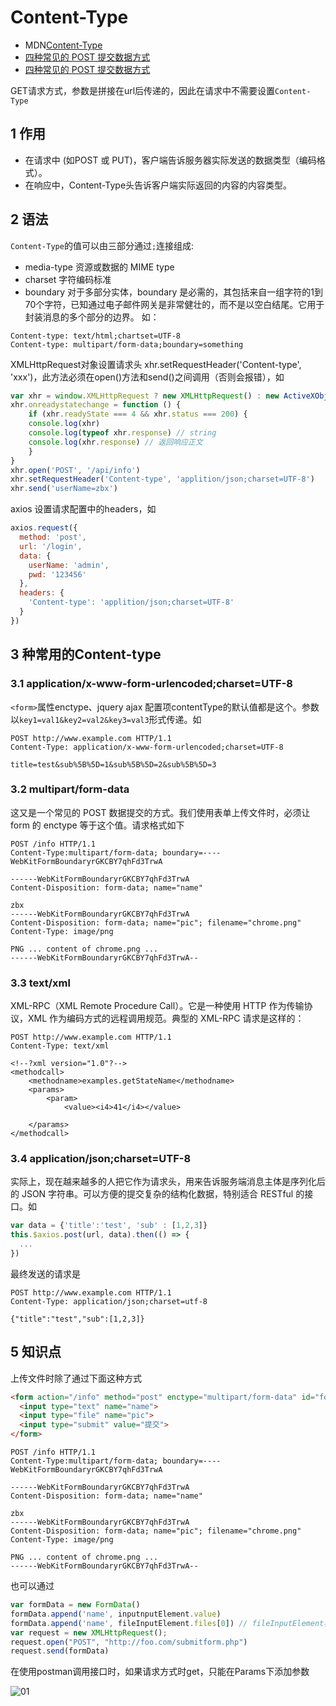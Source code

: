 
# Content-Type

- MDN[Content-Type](https://developer.mozilla.org/zh-CN/docs/Web/HTTP/Headers/Content-Type)
- [四种常见的 POST 提交数据方式](https://www.cnblogs.com/Zhaols/p/6274899.html)
- [四种常见的 POST 提交数据方式](http://yijiebuyi.com/blog/b0b830b8119be778aa099ebb21333edc.html#)

GET请求方式，参数是拼接在url后传递的，因此在请求中不需要设置`Content-Type`

## 1 作用

- 在请求中 (如POST 或 PUT)，客户端告诉服务器实际发送的数据类型（编码格式）。
- 在响应中，Content-Type头告诉客户端实际返回的内容的内容类型。

## 2 语法

`Content-Type`的值可以由三部分通过`;`连接组成:

- media-type 资源或数据的 MIME type
- charset 字符编码标准
- boundary 对于多部分实体，boundary 是必需的，其包括来自一组字符的1到70个字符，已知通过电子邮件网关是非常健壮的，而不是以空白结尾。它用于封装消息的多个部分的边界。
如：

```http
Content-type: text/html;chartset=UTF-8
Content-type: multipart/form-data;boundary=something
```

XMLHttpRequest对象设置请求头 xhr.setRequestHeader('Content-type', 'xxx')，此方法必须在open()方法和send()之间调用（否则会报错），如

```js
var xhr = window.XMLHttpRequest ? new XMLHttpRequest() : new ActiveXObject("Microsoft.XMLHTTP")
xhr.onreadystatechange = function () {
    if (xhr.readyState === 4 && xhr.status === 200) {
    console.log(xhr)
    console.log(typeof xhr.response) // string
    console.log(xhr.response) // 返回响应正文
    }
}
xhr.open('POST', '/api/info')
xhr.setRequestHeader('Content-type', 'applition/json;charset=UTF-8')
xhr.send('userName=zbx')
```

axios 设置请求配置中的headers，如

```js
axios.request({
  method: 'post',
  url: '/login',
  data: {
    userName: 'admin',
    pwd: '123456'
  },
  headers: {
    'Content-type': 'applition/json;charset=UTF-8'
  }
})
```
## 3 种常用的Content-type

### 3.1 application/x-www-form-urlencoded;charset=UTF-8

`<form>`属性enctype、jquery ajax 配置项contentType的默认值都是这个。参数以`key1=val1&key2=val2&key3=val3`形式传递。如
```
POST http://www.example.com HTTP/1.1
Content-Type: application/x-www-form-urlencoded;charset=UTF-8

title=test&sub%5B%5D=1&sub%5B%5D=2&sub%5B%5D=3
```

### 3.2 multipart/form-data

这又是一个常见的 POST 数据提交的方式。我们使用表单上传文件时，必须让 form 的 enctype 等于这个值。请求格式如下

```
POST /info HTTP/1.1
Content-Type:multipart/form-data; boundary=----WebKitFormBoundaryrGKCBY7qhFd3TrwA

------WebKitFormBoundaryrGKCBY7qhFd3TrwA
Content-Disposition: form-data; name="name"

zbx
------WebKitFormBoundaryrGKCBY7qhFd3TrwA
Content-Disposition: form-data; name="pic"; filename="chrome.png"
Content-Type: image/png

PNG ... content of chrome.png ...
------WebKitFormBoundaryrGKCBY7qhFd3TrwA--
```

### 3.3 text/xml

XML-RPC（XML Remote Procedure Call）。它是一种使用 HTTP 作为传输协议，XML 作为编码方式的远程调用规范。典型的 XML-RPC 请求是这样的：
```
POST http://www.example.com HTTP/1.1
Content-Type: text/xml

<!--?xml version="1.0"?-->
<methodcall>
    <methodname>examples.getStateName</methodname>
    <params>
        <param>
            <value><i4>41</i4></value>

    </params>
</methodcall>
```

### 3.4 application/json;charset=UTF-8

实际上，现在越来越多的人把它作为请求头，用来告诉服务端消息主体是序列化后的 JSON 字符串。可以方便的提交复杂的结构化数据，特别适合 RESTful 的接口。如
```js
var data = {'title':'test', 'sub' : [1,2,3]}
this.$axios.post(url, data).then(() => {
  ...
})
```
最终发送的请求是
```
POST http://www.example.com HTTP/1.1
Content-Type: application/json;charset=utf-8

{"title":"test","sub":[1,2,3]}
```

## 5 知识点

上传文件时除了通过下面这种方式
```html
<form action="/info" method="post" enctype="multipart/form-data" id="form">
  <input type="text" name="name">
  <input type="file" name="pic">
  <input type="submit" value="提交">
</form>
```

```
POST /info HTTP/1.1
Content-Type:multipart/form-data; boundary=----WebKitFormBoundaryrGKCBY7qhFd3TrwA

------WebKitFormBoundaryrGKCBY7qhFd3TrwA
Content-Disposition: form-data; name="name"

zbx
------WebKitFormBoundaryrGKCBY7qhFd3TrwA
Content-Disposition: form-data; name="pic"; filename="chrome.png"
Content-Type: image/png

PNG ... content of chrome.png ...
------WebKitFormBoundaryrGKCBY7qhFd3TrwA--
```

也可以通过
```js
var formData = new FormData()
formData.append('name', inputnputElement.value)
formData.append('name', fileInputElement.files[0]) // fileInputElement表示上传控件
var request = new XMLHttpRequest();
request.open("POST", "http://foo.com/submitform.php")
request.send(formData)
```

在使用postman调用接口时，如果请求方式时get，只能在Params下添加参数

![01](http://image.newarea.site/20230724/01.png)


